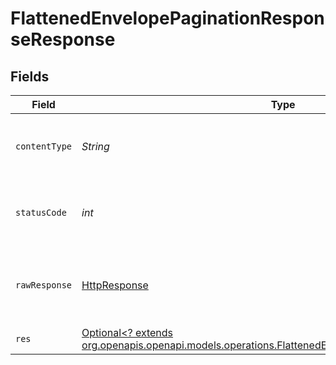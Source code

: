 # FlattenedEnvelopePaginationResponseResponse


## Fields

| Field                                                                                                                                                                  | Type                                                                                                                                                                   | Required                                                                                                                                                               | Description                                                                                                                                                            |
| ---------------------------------------------------------------------------------------------------------------------------------------------------------------------- | ---------------------------------------------------------------------------------------------------------------------------------------------------------------------- | ---------------------------------------------------------------------------------------------------------------------------------------------------------------------- | ---------------------------------------------------------------------------------------------------------------------------------------------------------------------- |
| `contentType`                                                                                                                                                          | *String*                                                                                                                                                               | :heavy_check_mark:                                                                                                                                                     | HTTP response content type for this operation                                                                                                                          |
| `statusCode`                                                                                                                                                           | *int*                                                                                                                                                                  | :heavy_check_mark:                                                                                                                                                     | HTTP response status code for this operation                                                                                                                           |
| `rawResponse`                                                                                                                                                          | [HttpResponse<InputStream>](https://docs.oracle.com/en/java/javase/11/docs/api/java.net.http/java/net/http/HttpResponse.html)                                          | :heavy_check_mark:                                                                                                                                                     | Raw HTTP response; suitable for custom response parsing                                                                                                                |
| `res`                                                                                                                                                                  | [Optional<? extends org.openapis.openapi.models.operations.FlattenedEnvelopePaginationResponseRes>](../../models/operations/FlattenedEnvelopePaginationResponseRes.md) | :heavy_minus_sign:                                                                                                                                                     | OK                                                                                                                                                                     |